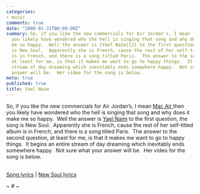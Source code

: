 ```yaml
---
categories:
- music
comments: true
date: "2008-01-31T00:00:00Z"
summary: So, if you like the new commercials for Air Jordan’s, I mean [Mac Air ][1]then
  you likely have wondered who the hell is singing that song and why does it make
  me so happy.  Well the answer is [Yael Naim][2] to the first question, the song
  is New Soul.  Apparently she is French, cause the rest of her self-titled album
  is in French, and there is a song titled Paris.  The answer to the second question,
  at least for me, is that it makes me want to go to happy things.  It begins an entire
  stream of day dreaming which inevitably ends somewhere happy.  Not sure what your
  answer will be.  Her video for the song is below. 
meta: true
published: true
title: Yael Naim
---
```


So, if you like the new commercials for Air Jordan’s, I mean [Mac Air ][1]then you likely have wondered who the hell is singing that song and why does it make me so happy.  Well the answer is [Yael Naim][2] to the first question, the song is New Soul.  Apparently she is French, cause the rest of her self-titled album is in French, and there is a song titled Paris.  The answer to the second question, at least for me, is that it makes me want to go to happy things.  It begins an entire stream of day dreaming which inevitably ends somewhere happy.  Not sure what your answer will be.  Her video for the song is below.  

 [1]: http://www.apple.com/macbookair/#ad
 [2]: http://www.yaelweb.com/



[][3][][3]

[][4][][4]  
[Song lyrics][5] | [New Soul lyrics][6] 

 [3]: http://www.youtube.com/v/-YUxbDEPFiM&rel=1 "Click here to block this object with Adblock Plus"
 [4]: http://widget.lyricsmode.com/i/scroll2.swf?lid=569303&speed=4 "Click here to block this object with Adblock Plus"
 [5]: http://www.lyricsmode.com
 [6]: http://www.lyricsmode.com/lyrics/y/yael_naim/new_soul.html

~ # ~
